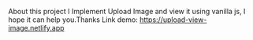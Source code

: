 About this project I Implement Upload Image and view it using vanilla js, I hope it can help you.Thanks
Link demo: https://upload-view-image.netlify.app

